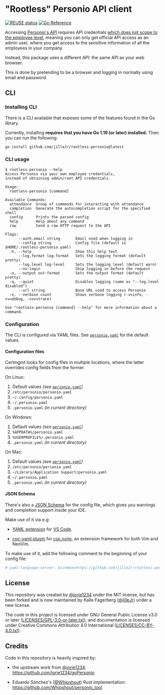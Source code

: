 <!--
SPDX-FileCopyrightText: 2023 Kalle Fagerberg

SPDX-License-Identifier: CC-BY-4.0
-->

# "Rootless" Personio API client

[![REUSE status](https://api.reuse.software/badge/github.com/jilleJr/rootless-personio)](https://api.reuse.software/info/github.com/jilleJr/rootless-personio)
[![Go Reference](https://pkg.go.dev/badge/github.com/jilleJr/rootless-personio/pkg/personio.svg)](https://pkg.go.dev/github.com/jilleJr/rootless-personio/pkg/personio)

Accessing [Personio's API](https://developer.personio.de/docs)
requires API credentials [which does not scope to the employee level](https://developer.personio.de/discuss/634e4b08a3f8d80051c52cfe),
meaning you can only get official API access as an admin user,
where you get access to the sensitive information of all the employees in your
company.

Instead, this package uses a different API: the same API as your web browser.

This is done by pretending to be a browser and logging in normally using
email and password.

## CLI

### Installing CLI

There is a CLI available that exposes some of the features found in the
Go library.

Currently, installing **requires that you have Go 1.19 (or later) installed.**
Then you can run the following:

```sh
go install github.com/jilleJr/rootless-personio@latest
```

### CLI usage

```console
$ rootless-personio --help
Access Personio via your own employee credentials,
instead of obtaining admin/root API credentials.

Usage:
  rootless-personio [command]

Available Commands:
  attendance  Group of commands for interacting with attendance
  completion  Generate the autocompletion script for the specified shell
  config      Prints the parsed config
  help        Help about any command
  raw         Send a raw HTTP request to the API

Flags:
      --auth.email string       Email used when logging in
      --config string           Config file (default is $HOME/.rootless-personio.yaml)
  -h, --help                    Show this help text
      --log.format log-format   Sets the logging format (default pretty)
      --log.level log-level     Sets the logging level (default warn)
      --no-login                Skip logging in before the request
  -o, --output out-format       Sets the output format (default pretty)
  -q, --quiet                   Disables logging (same as "--log.level disabled")
      --url string              Base URL used to access Personio
  -v, --verbose count           Shows verbose logging (-v=info, -vv=debug, -vvv=trace)

Use "rootless-personio [command] --help" for more information about a command.
```

### Configuration

The CLI is configured via YAML files.
See [`personio.yaml`](./personio.yaml) for the default values.

#### Configuration files

Certmgmt looks for config files in multiple locations, where the latter
overrides config fields from the former.

On Linux:

1. Default values *(see [`personio.yaml`](./personio.yaml))*
2. `/etc/personio/personio.yaml`
3. `~/.config/personio.yaml`
4. `~/.personio.yaml`
5. `.personio.yaml` *(in current directory)*

On Windows:

1. Default values *(see [`personio.yaml`](./personio.yaml))*
2. `%APPDATA%/personio.yaml`
3. `%USERPROFILE%/.personio.yaml`
4. `.personio.yaml` *(in current directory)*

On Mac:

1. Default values *(see [`personio.yaml`](./personio.yaml))*
2. `/etc/personio/personio.yaml`
3. `~/Library/Application Support/personio.yaml`
4. `~/.personio.yaml`
5. `.personio.yaml` *(in current directory)*

#### JSON Schema

There's also a [JSON Schema](https://json-schema.org/) for the config file,
which gives you warnings and completion support inside your IDE.

Make use of it via e.g:

- [YAML extension](https://marketplace.visualstudio.com/items?itemName=redhat.vscode-yaml)
  for [VS Code](https://code.visualstudio.com/).

- [coc-yaml plugin](https://github.com/neoclide/coc-yaml)
  for [coc.nvim](https://github.com/neoclide/coc.nvim),
  an extension framework for both Vim and NeoVim.

To make use of it, add the following comment to the beginning of your
config file:

```yaml
# yaml-language-server: $schema=https://github.com/jilleJr/rootless-personio/raw/main/personio.schema.json
```

## License

This repository was created by [@jorie1234](https://github.com/jorie1234)
under the MIT license, but has been forked and is now maintained by
Kalle Fagerberg ([@jilleJr](https://github.com/jilleJr)) under a new license.

The code in this project is licensed under GNU General Public License v3.0
or later ([LICENSES/GPL-3.0-or-later.txt](LICENSES/GPL-3.0-or-later.txt)),
and documentation is licensed under Creative Commons Attribution 4.0
International ([LICENSES/CC-BY-4.0.txt](LICENSES/CC-BY-4.0.txt)).

## Credits

Code in this repository is heavily inspired by:

- the upstream work from [@jorie1234](https://github.com/jorie1234):
  <https://github.com/jorie1234/goPersonio>

- Eduardo Sánchez's ([@Whipshout](https://github.com/Whipshout))
  Rust implementation: <https://github.com/Whipshout/personio_tool>
